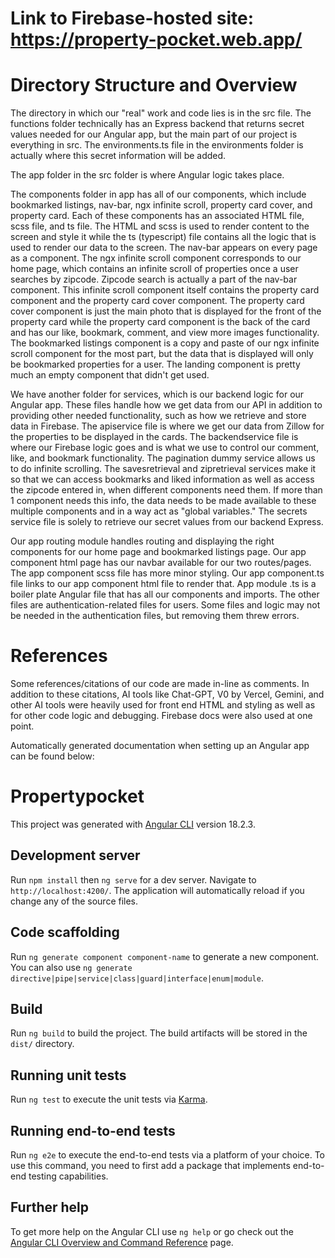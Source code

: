 # Link to Firebase-hosted site: https://property-pocket.web.app/

# Directory Structure and Overview

The directory in which our "real" work and code lies is in the src file. The functions folder technically has an Express backend that returns secret values needed for our Angular app, but the main part of our project is everything in src. The environments.ts file in the environments folder is actually where this secret information will be added.

The app folder in the src folder is where Angular logic takes place.

The components folder in app has all of our components, which include bookmarked listings, nav-bar, ngx infinite scroll, property card cover, and property card. Each of these components has an associated HTML file, scss file, and ts file. The HTML and scss is used to render content to the screen and style it while the ts (typescript) file contains all the logic that is used to render our data to the screen. The nav-bar appears on every page as a component. The ngx infinite scroll component corresponds to our home page, which contains an infinite scroll of properties once a user searches by zipcode. Zipcode search is actually a part of the nav-bar component. This infinite scroll component itself contains the property card component and the property card cover component. The property card cover component is just the main photo that is displayed for the front of the property card while the property card component is the back of the card and has our like, bookmark, comment, and view more images functionality. The bookmarked listings component is a copy and paste of our ngx infinite scroll component for the most part, but the data that is displayed will only be bookmarked properties for a user. The landing component is pretty much an empty component that didn't get used.

We have another folder for services, which is our backend logic for our Angular app. These files handle how we get data from our API in addition to providing other needed functionality, such as how we retrieve and store data in Firebase. The apiservice file is where we get our data from Zillow for the properties to be displayed in the cards. The backendservice file is where our Firebase logic goes and is what we use to control our comment, like, and bookmark functionality. The pagination dummy service allows us to do infinite scrolling. The savesretrieval and zipretrieval services make it so that we can access bookmarks and liked information as well as access the zipcode entered in, when different components need them. If more than 1 component needs this info, the data needs to be made available to these multiple components and in a way act as "global variables." The secrets service file is solely to retrieve our secret values from our backend Express.

Our app routing module handles routing and displaying the right components for our home page and bookmarked listings page. Our app component html page has our navbar available for our two routes/pages. The app component scss file has more minor styling. Our app component.ts file links to our app component html file to render that. App module .ts is a boiler plate Angular file that has all our components and imports. The other files are authentication-related files for users. Some files and logic may not be needed in the authentication files, but removing them threw errors.


# References
Some references/citations of our code are made in-line as comments. In addition to these citations, AI tools like Chat-GPT, V0 by Vercel,
Gemini, and other AI tools were heavily used for front end HTML and styling as well as for other code logic and debugging. Firebase docs were also used at one point.

Automatically generated documentation when setting up an Angular app can be found below:

# Propertypocket

This project was generated with [Angular CLI](https://github.com/angular/angular-cli) version 18.2.3.

## Development server

Run `npm install` then `ng serve` for a dev server. Navigate to `http://localhost:4200/`. The application will automatically reload if you change any of the source files.

## Code scaffolding

Run `ng generate component component-name` to generate a new component. You can also use `ng generate directive|pipe|service|class|guard|interface|enum|module`.

## Build

Run `ng build` to build the project. The build artifacts will be stored in the `dist/` directory.

## Running unit tests

Run `ng test` to execute the unit tests via [Karma](https://karma-runner.github.io).

## Running end-to-end tests

Run `ng e2e` to execute the end-to-end tests via a platform of your choice. To use this command, you need to first add a package that implements end-to-end testing capabilities.

## Further help

To get more help on the Angular CLI use `ng help` or go check out the [Angular CLI Overview and Command Reference](https://angular.dev/tools/cli) page.

